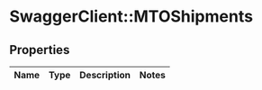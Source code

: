 # SwaggerClient::MTOShipments

## Properties
Name | Type | Description | Notes
------------ | ------------- | ------------- | -------------


